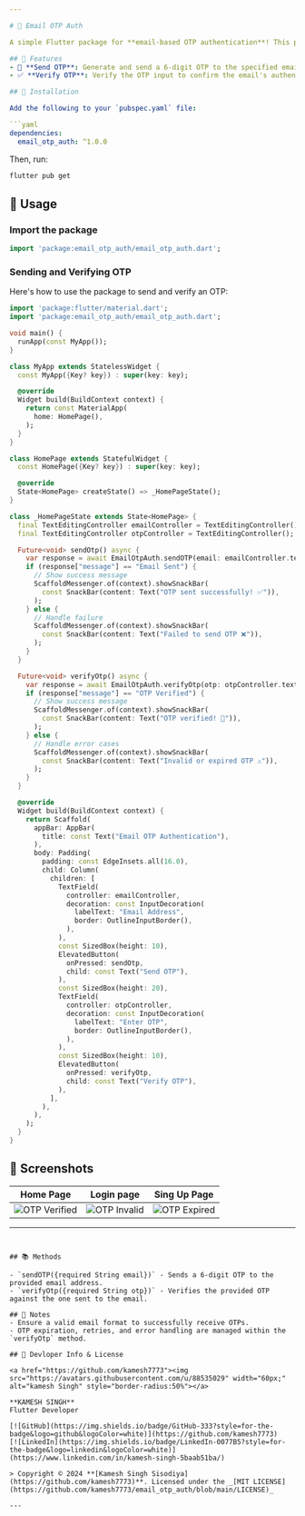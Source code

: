 ```yaml
---

# 📧 Email OTP Auth

A simple Flutter package for **email-based OTP authentication**! This package allows developers to send a 6-digit OTP to a user’s email and verify it for seamless email authentication. Perfect for apps that require email-based verification!

## 🌟 Features
- 🔑 **Send OTP**: Generate and send a 6-digit OTP to the specified email address.
- ✅ **Verify OTP**: Verify the OTP input to confirm the email's authenticity.

## 🚀 Installation

Add the following to your `pubspec.yaml` file:

```yaml
dependencies:
  email_otp_auth: ^1.0.0
```

Then, run:

```bash
flutter pub get
```

## 📲 Usage

### Import the package

```dart
import 'package:email_otp_auth/email_otp_auth.dart';
```

### Sending and Verifying OTP

Here's how to use the package to send and verify an OTP:

```dart
import 'package:flutter/material.dart';
import 'package:email_otp_auth/email_otp_auth.dart';

void main() {
  runApp(const MyApp());
}

class MyApp extends StatelessWidget {
  const MyApp({Key? key}) : super(key: key);

  @override
  Widget build(BuildContext context) {
    return const MaterialApp(
      home: HomePage(),
    );
  }
}

class HomePage extends StatefulWidget {
  const HomePage({Key? key}) : super(key: key);

  @override
  State<HomePage> createState() => _HomePageState();
}

class _HomePageState extends State<HomePage> {
  final TextEditingController emailController = TextEditingController();
  final TextEditingController otpController = TextEditingController();

  Future<void> sendOtp() async {
    var response = await EmailOtpAuth.sendOTP(email: emailController.text);
    if (response["message"] == "Email Sent") {
      // Show success message
      ScaffoldMessenger.of(context).showSnackBar(
        const SnackBar(content: Text("OTP sent successfully! ✅")),
      );
    } else {
      // Handle failure
      ScaffoldMessenger.of(context).showSnackBar(
        const SnackBar(content: Text("Failed to send OTP ❌")),
      );
    }
  }

  Future<void> verifyOtp() async {
    var response = await EmailOtpAuth.verifyOtp(otp: otpController.text);
    if (response["message"] == "OTP Verified") {
      // Show success message
      ScaffoldMessenger.of(context).showSnackBar(
        const SnackBar(content: Text("OTP verified! 🎉")),
      );
    } else {
      // Handle error cases
      ScaffoldMessenger.of(context).showSnackBar(
        const SnackBar(content: Text("Invalid or expired OTP ⚠️")),
      );
    }
  }

  @override
  Widget build(BuildContext context) {
    return Scaffold(
      appBar: AppBar(
        title: const Text("Email OTP Authentication"),
      ),
      body: Padding(
        padding: const EdgeInsets.all(16.0),
        child: Column(
          children: [
            TextField(
              controller: emailController,
              decoration: const InputDecoration(
                labelText: "Email Address",
                border: OutlineInputBorder(),
              ),
            ),
            const SizedBox(height: 10),
            ElevatedButton(
              onPressed: sendOtp,
              child: const Text("Send OTP"),
            ),
            const SizedBox(height: 20),
            TextField(
              controller: otpController,
              decoration: const InputDecoration(
                labelText: "Enter OTP",
                border: OutlineInputBorder(),
              ),
            ),
            const SizedBox(height: 10),
            ElevatedButton(
              onPressed: verifyOtp,
              child: const Text("Verify OTP"),
            ),
          ],
        ),
      ),
    );
  }
}
```

## 📸 Screenshots

| Home Page | Login page | Sing Up Page |
|-----------------|-----------|-----------|
| ![OTP Verified]() | ![OTP Invalid]() | ![OTP Expired]() |

--- 
```


## 📚 Methods

- `sendOTP({required String email})` - Sends a 6-digit OTP to the provided email address.
- `verifyOtp({required String otp})` - Verifies the provided OTP against the one sent to the email.

## 📝 Notes
- Ensure a valid email format to successfully receive OTPs.
- OTP expiration, retries, and error handling are managed within the `verifyOtp` method.

## 🔗 Devloper Info & License 

<a href="https://github.com/kamesh7773"><img src="https://avatars.githubusercontent.com/u/88535029" width="60px;" alt="kamesh Singh" style="border-radius:50%"></a>

**KAMESH SINGH**  
Flutter Developer

[![GitHub](https://img.shields.io/badge/GitHub-333?style=for-the-badge&logo=github&logoColor=white)](https://github.com/kamesh7773)
[![LinkedIn](https://img.shields.io/badge/LinkedIn-0077B5?style=for-the-badge&logo=linkedin&logoColor=white)](https://www.linkedin.com/in/kamesh-singh-5baab51ba/)

> Copyright © 2024 **[Kamesh Singh Sisodiya](https://github.com/kamesh7773)**. Licensed under the _[MIT LICENSE](https://github.com/kamesh7773/email_otp_auth/blob/main/LICENSE)_

---